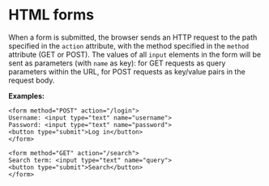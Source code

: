 
# HTML forms

When a form is submitted, the browser sends an HTTP request to the path specified in the `action` attribute, with the method specified in the `method` attribute (GET or POST). The values of all `input` elements in the form will be sent as parameters (with `name` as key): for GET requests as query parameters within the URL, for POST requests as key/value pairs in the request body.

**Examples:**

```
<form method="POST" action="/login">
Username: <input type="text" name="username">
Password: <input type="text" name="password">
<button type="submit">Log in</button>
</form>
```

```
<form method="GET" action="/search">
Search term: <input type="text" name="query">
<button type="submit">Search</button>
</form>
```
